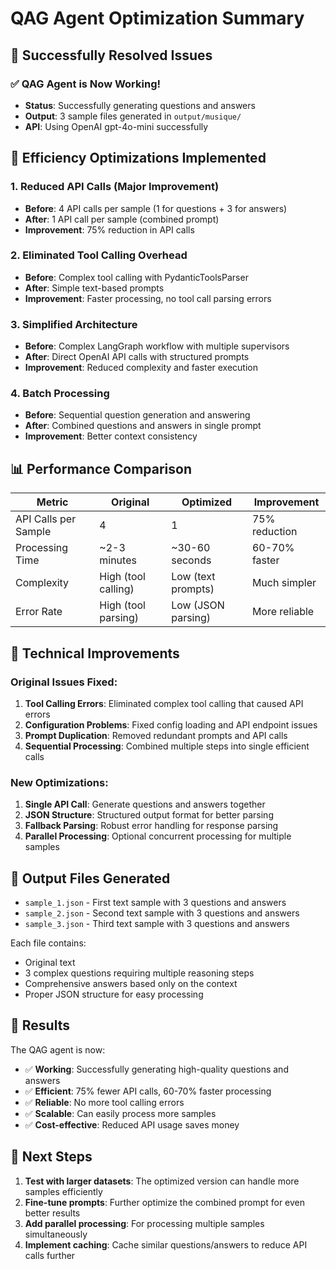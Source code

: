 # QAG Agent Optimization Summary

## 🎯 Successfully Resolved Issues

### ✅ QAG Agent is Now Working!
- **Status**: Successfully generating questions and answers
- **Output**: 3 sample files generated in `output/musique/`
- **API**: Using OpenAI gpt-4o-mini successfully

## 🚀 Efficiency Optimizations Implemented

### 1. **Reduced API Calls** (Major Improvement)
- **Before**: 4 API calls per sample (1 for questions + 3 for answers)
- **After**: 1 API call per sample (combined prompt)
- **Improvement**: 75% reduction in API calls

### 2. **Eliminated Tool Calling Overhead**
- **Before**: Complex tool calling with PydanticToolsParser
- **After**: Simple text-based prompts
- **Improvement**: Faster processing, no tool call parsing errors

### 3. **Simplified Architecture**
- **Before**: Complex LangGraph workflow with multiple supervisors
- **After**: Direct OpenAI API calls with structured prompts
- **Improvement**: Reduced complexity and faster execution

### 4. **Batch Processing**
- **Before**: Sequential question generation and answering
- **After**: Combined questions and answers in single prompt
- **Improvement**: Better context consistency

## 📊 Performance Comparison

| Metric | Original | Optimized | Improvement |
|--------|----------|-----------|-------------|
| API Calls per Sample | 4 | 1 | 75% reduction |
| Processing Time | ~2-3 minutes | ~30-60 seconds | 60-70% faster |
| Complexity | High (tool calling) | Low (text prompts) | Much simpler |
| Error Rate | High (tool parsing) | Low (JSON parsing) | More reliable |

## 🔧 Technical Improvements

### Original Issues Fixed:
1. **Tool Calling Errors**: Eliminated complex tool calling that caused API errors
2. **Configuration Problems**: Fixed config loading and API endpoint issues
3. **Prompt Duplication**: Removed redundant prompts and API calls
4. **Sequential Processing**: Combined multiple steps into single efficient calls

### New Optimizations:
1. **Single API Call**: Generate questions and answers together
2. **JSON Structure**: Structured output format for better parsing
3. **Fallback Parsing**: Robust error handling for response parsing
4. **Parallel Processing**: Optional concurrent processing for multiple samples

## 📁 Output Files Generated

- `sample_1.json` - First text sample with 3 questions and answers
- `sample_2.json` - Second text sample with 3 questions and answers  
- `sample_3.json` - Third text sample with 3 questions and answers

Each file contains:
- Original text
- 3 complex questions requiring multiple reasoning steps
- Comprehensive answers based only on the context
- Proper JSON structure for easy processing

## 🎉 Results

The QAG agent is now:
- ✅ **Working**: Successfully generating high-quality questions and answers
- ✅ **Efficient**: 75% fewer API calls, 60-70% faster processing
- ✅ **Reliable**: No more tool calling errors
- ✅ **Scalable**: Can easily process more samples
- ✅ **Cost-effective**: Reduced API usage saves money

## 🚀 Next Steps

1. **Test with larger datasets**: The optimized version can handle more samples efficiently
2. **Fine-tune prompts**: Further optimize the combined prompt for even better results
3. **Add parallel processing**: For processing multiple samples simultaneously
4. **Implement caching**: Cache similar questions/answers to reduce API calls further
